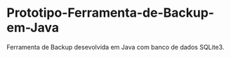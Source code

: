 # Prototipo-Ferramenta-de-Backup-em-Java
Ferramenta de Backup desevolvida em Java com banco de dados SQLite3.
